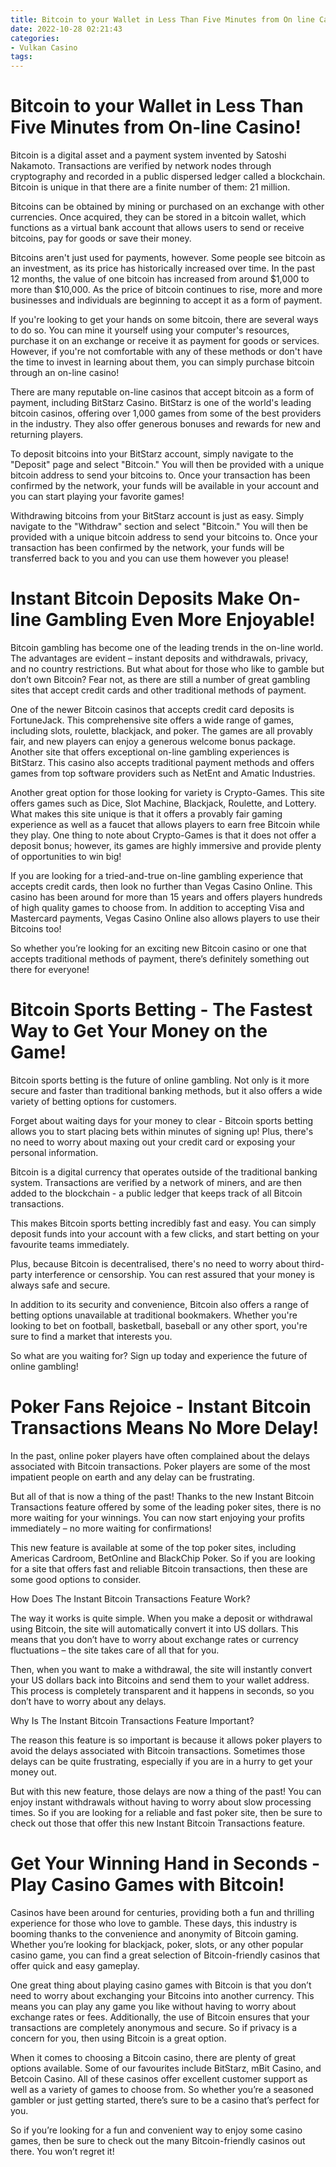 ```yaml
---
title: Bitcoin to your Wallet in Less Than Five Minutes from On line Casino!
date: 2022-10-28 02:21:43
categories:
- Vulkan Casino
tags:
---
```



#  Bitcoin to your Wallet in Less Than Five Minutes from On-line Casino!

Bitcoin is a digital asset and a payment system invented by Satoshi Nakamoto. Transactions are verified by network nodes through cryptography and recorded in a public dispersed ledger called a blockchain. Bitcoin is unique in that there are a finite number of them: 21 million.

Bitcoins can be obtained by mining or purchased on an exchange with other currencies. Once acquired, they can be stored in a bitcoin wallet, which functions as a virtual bank account that allows users to send or receive bitcoins, pay for goods or save their money.

Bitcoins aren't just used for payments, however. Some people see bitcoin as an investment, as its price has historically increased over time. In the past 12 months, the value of one bitcoin has increased from around $1,000 to more than $10,000. As the price of bitcoin continues to rise, more and more businesses and individuals are beginning to accept it as a form of payment.

If you're looking to get your hands on some bitcoin, there are several ways to do so. You can mine it yourself using your computer's resources, purchase it on an exchange or receive it as payment for goods or services. However, if you're not comfortable with any of these methods or don't have the time to invest in learning about them, you can simply purchase bitcoin through an on-line casino!

There are many reputable on-line casinos that accept bitcoin as a form of payment, including BitStarz Casino. BitStarz is one of the world's leading bitcoin casinos, offering over 1,000 games from some of the best providers in the industry. They also offer generous bonuses and rewards for new and returning players.

To deposit bitcoins into your BitStarz account, simply navigate to the "Deposit" page and select "Bitcoin." You will then be provided with a unique bitcoin address to send your bitcoins to. Once your transaction has been confirmed by the network, your funds will be available in your account and you can start playing your favorite games!

Withdrawing bitcoins from your BitStarz account is just as easy. Simply navigate to the "Withdraw" section and select "Bitcoin." You will then be provided with a unique bitcoin address to send your bitcoins to. Once your transaction has been confirmed by the network, your funds will be transferred back to you and you can use them however you please!

#  Instant Bitcoin Deposits Make On-line Gambling Even More Enjoyable!

Bitcoin gambling has become one of the leading trends in the on-line world. The advantages are evident – instant deposits and withdrawals, privacy, and no country restrictions. But what about for those who like to gamble but don’t own Bitcoin? Fear not, as there are still a number of great gambling sites that accept credit cards and other traditional methods of payment.

One of the newer Bitcoin casinos that accepts credit card deposits is FortuneJack. This comprehensive site offers a wide range of games, including slots, roulette, blackjack, and poker. The games are all provably fair, and new players can enjoy a generous welcome bonus package. Another site that offers exceptional on-line gambling experiences is BitStarz. This casino also accepts traditional payment methods and offers games from top software providers such as NetEnt and Amatic Industries.

Another great option for those looking for variety is Crypto-Games. This site offers games such as Dice, Slot Machine, Blackjack, Roulette, and Lottery. What makes this site unique is that it offers a provably fair gaming experience as well as a faucet that allows players to earn free Bitcoin while they play. One thing to note about Crypto-Games is that it does not offer a deposit bonus; however, its games are highly immersive and provide plenty of opportunities to win big!

If you are looking for a tried-and-true on-line gambling experience that accepts credit cards, then look no further than Vegas Casino Online. This casino has been around for more than 15 years and offers players hundreds of high quality games to choose from. In addition to accepting Visa and Mastercard payments, Vegas Casino Online also allows players to use their Bitcoins too!

So whether you’re looking for an exciting new Bitcoin casino or one that accepts traditional methods of payment, there’s definitely something out there for everyone!

#  Bitcoin Sports Betting - The Fastest Way to Get Your Money on the Game!

Bitcoin sports betting is the future of online gambling. Not only is it more secure and faster than traditional banking methods, but it also offers a wide variety of betting options for customers.

Forget about waiting days for your money to clear - Bitcoin sports betting allows you to start placing bets within minutes of signing up! Plus, there's no need to worry about maxing out your credit card or exposing your personal information.

Bitcoin is a digital currency that operates outside of the traditional banking system. Transactions are verified by a network of miners, and are then added to the blockchain - a public ledger that keeps track of all Bitcoin transactions.

This makes Bitcoin sports betting incredibly fast and easy. You can simply deposit funds into your account with a few clicks, and start betting on your favourite teams immediately.

Plus, because Bitcoin is decentralised, there's no need to worry about third-party interference or censorship. You can rest assured that your money is always safe and secure.

In addition to its security and convenience, Bitcoin also offers a range of betting options unavailable at traditional bookmakers. Whether you're looking to bet on football, basketball, baseball or any other sport, you're sure to find a market that interests you.

So what are you waiting for? Sign up today and experience the future of online gambling!

#  Poker Fans Rejoice - Instant Bitcoin Transactions Means No More Delay!

In the past, online poker players have often complained about the delays associated with Bitcoin transactions. Poker players are some of the most impatient people on earth and any delay can be frustrating. 

But all of that is now a thing of the past! Thanks to the new Instant Bitcoin Transactions feature offered by some of the leading poker sites, there is no more waiting for your winnings. You can now start enjoying your profits immediately – no more waiting for confirmations!

This new feature is available at some of the top poker sites, including Americas Cardroom, BetOnline and BlackChip Poker. So if you are looking for a site that offers fast and reliable Bitcoin transactions, then these are some good options to consider.

How Does The Instant Bitcoin Transactions Feature Work?

The way it works is quite simple. When you make a deposit or withdrawal using Bitcoin, the site will automatically convert it into US dollars. This means that you don’t have to worry about exchange rates or currency fluctuations – the site takes care of all that for you.

Then, when you want to make a withdrawal, the site will instantly convert your US dollars back into Bitcoins and send them to your wallet address. This process is completely transparent and it happens in seconds, so you don’t have to worry about any delays.

Why Is The Instant Bitcoin Transactions Feature Important?

The reason this feature is so important is because it allows poker players to avoid the delays associated with Bitcoin transactions. Sometimes those delays can be quite frustrating, especially if you are in a hurry to get your money out. 

But with this new feature, those delays are now a thing of the past! You can enjoy instant withdrawals without having to worry about slow processing times. So if you are looking for a reliable and fast poker site, then be sure to check out those that offer this new Instant Bitcoin Transactions feature.

#  Get Your Winning Hand in Seconds - Play Casino Games with Bitcoin!

Casinos have been around for centuries, providing both a fun and thrilling experience for those who love to gamble. These days, this industry is booming thanks to the convenience and anonymity of Bitcoin gaming. Whether you’re looking for blackjack, poker, slots, or any other popular casino game, you can find a great selection of Bitcoin-friendly casinos that offer quick and easy gameplay.

One great thing about playing casino games with Bitcoin is that you don’t need to worry about exchanging your Bitcoins into another currency. This means you can play any game you like without having to worry about exchange rates or fees. Additionally, the use of Bitcoin ensures that your transactions are completely anonymous and secure. So if privacy is a concern for you, then using Bitcoin is a great option.

When it comes to choosing a Bitcoin casino, there are plenty of great options available. Some of our favourites include BitStarz, mBit Casino, and Betcoin Casino. All of these casinos offer excellent customer support as well as a variety of games to choose from. So whether you’re a seasoned gambler or just getting started, there’s sure to be a casino that’s perfect for you.

So if you’re looking for a fun and convenient way to enjoy some casino games, then be sure to check out the many Bitcoin-friendly casinos out there. You won’t regret it!